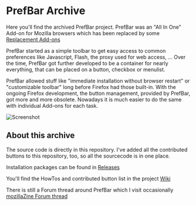 # PrefBar Archive
Here you'll find the archived PrefBar project.
PrefBar was an "All In One" Add-on for Mozilla browsers which has been replaced by some
[Replacement Add-ons](https://addons.mozilla.org/firefox/collections/manuel-reimer/prefbar/)

PrefBar started as a simple toolbar to get easy access to common preferences like Javascript, Flash, the proxy used for web access, ... Over the time, PrefBar got further developed to be a container for nearly everything, that can be placed on a button, checkbox or menulist.

PrefBar allowed stuff like "immediate installation without browser restart" or "customizable toolbar" long before Firefox had those built-in. With the ongoing Firefox development, the button management, provided by PrefBar, got more and more obsolete. Nowadays it is much easier to do the same with individual Add-ons for each task.

![Screenshot](https://github.com/M-Reimer/prefbar/wiki/images/amo1.png)

## About this archive

The source code is directly in this repository. I've added all the contributed buttons to this repository, too, so all the sourcecode is in one place.

Installation packages can be found in [Releases](https://github.com/M-Reimer/prefbar/releases)

You'll find the HowTos and contributed button list in the project [Wiki](https://github.com/M-Reimer/prefbar/wiki)

There is still a Forum thread around PrefBar which I visit occasionally [mozillaZine Forum thread](https://forums.mozillazine.org/viewtopic.php?f=48&t=2791817&start=9999)
